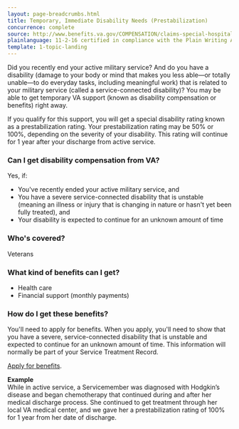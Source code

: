 ```yaml
---
layout: page-breadcrumbs.html
title: Temporary, Immediate Disability Needs (Prestabilization)
concurrence: complete
source: http://www.benefits.va.gov/COMPENSATION/claims-special-hospital_treatment.asp
plainlanguage: 11-2-16 certified in compliance with the Plain Writing Act
template: 1-topic-landing
---
```


Did you recently end your active military service? And do you have a disability (damage to your body or mind that makes you less able—or totally unable—to do everyday tasks, including meaningful work) that is related to your military service (called a service-connected disability)? You may be able to get temporary VA support (known as disability compensation or benefits) right away.

If you qualify for this support, you will get a special disability rating known as a prestabilization rating. Your prestabilization rating may be 50% or 100%, depending on the severity of your disability. This rating will continue for 1 year after your discharge from active service.

<div class="call-out" markdown="1">

### Can I get disability compensation from VA?
Yes, if:
- You've recently ended your active military service, and
- You have a severe service-connected disability that is unstable (meaning an illness or injury that is changing in nature or hasn't yet been fully treated), and
- Your disability is expected to continue for an unknown amount of time

### Who's covered?
Veterans
</div>

### What kind of benefits can I get?

- Health care
- Financial support (monthly payments)

### How do I get these benefits?

You'll need to apply for benefits. When you apply, you'll need to show that you have a severe, service-connected disability that is unstable and expected to continue for an unknown amount of time. This information will normally be part of your Service Treatment Record.

[Apply for benefits](https://www.vets.gov/disability-benefits/apply-for-benefits/).

**Example**<br>
While in active service, a Servicemember was diagnosed with Hodgkin’s disease and began chemotherapy that continued during and after her medical discharge process. She continued to get treatment through her local VA medical center, and we gave her a prestabilization rating of 100% for 1 year from her date of discharge.
